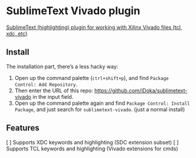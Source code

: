 # SublimeText Vivado plugin

[SublimeText (highlighting) plugin for working with Xilinx Vivado files (tcl, xdc, etc)](https://github.com/iDoka/sublimetext-vivado)

## Install

The installation part, there’s a less hacky way:

1. Open up the command palette (`ctrl+shift+p`), and find `Package Control: Add Repository`.
2. Then enter the URL of this repo: https://github.com/iDoka/sublimetext-vivado in the input field.
3. Open up the command palette again and find `Package Control: Install Package`, and just search for `sublimetext-vivado`. (just a normal install)


## Features

[ ] Supports XDC keywords and highlighting (SDC extension subset)
[ ] Supports TCL keywords and highlighting (Vivado extensions for cmds)
